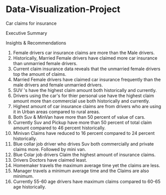 # Data-Visualization-Project
Car claims for insurance

Executive Summary

Insights & Recommendations


1. Female drivers car insurance claims are more than the Male drivers.
2. Historically, Married Female drivers have claimed  more car insurance than unmarried female drivers.
3. Current claim insurance data reveals that the unmarried female drivers top the amount of claims.
4. Married Female drivers have claimed car insurance frequently than the male drivers and female unmarried drivers.
5. SUV 's have the highest claim amount both historically and currently.
6. Drivers using the car's for thier personal use have the highest claim amount more than commercial use both historically and currently.
7. Highest amount of car insurance claims are from drivers who are using it in Urban areas compared to rural areas.
8. Both Suv & MinVan have more than 50 percent of value of cars.
9. Currently Suv and Pickup have more than 50 percent of total claim amount compared to 46 percent historically.
10. Minivan Claims have reduced to 16 percent compared to 24 percent historically.
11. Blue collar job driver who drives Suv both commercially and private claims more. Followed by mini van.
12. Blue Colar job drivers Claim the highest amount of insurance claims.
13. Drivers Doctors have claimed least.
14. Homemaker travels the maximum average time yet the claims are less.
15. Manager travels a minimum average time and the Claims are also minimum.
16. Currently 55-60 age drivers have maximum claims compared to 60-65 age historically.
